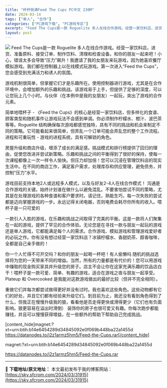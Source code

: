 ```yaml
---
title: "杯杯倒满Feed The Cups PC中文 230M"
date: 2024-03-14
tags: ["单人", "合作"]
categories: ["PC游戏下载", "PC游戏专区"]
excerpt: "Feed The Cups是一款 Roguelite 多人在线合作游戏。经营一家饮料店，进货、准备原料、接受订单、制作饮料、清理和检查设备。和你的朋友一起来吧！小心，错误太多会导致“压力”飙升！我邀请了我的女朋友来玩游戏，因为她喜欢餐厅模拟游戏。我们都在控制器上以在线模式玩游戏。第一次进入“Feed&hellip;"
layout: post
---
```


<img class="aligncenter" src="https://sky.sfcrom.com/wp-content/uploads/2024/03/20240329100951-511c6.jpeg" />
Feed The Cups是一款 Roguelite 多人在线合作游戏。经营一家饮料店，进货、准备原料、接受订单、制作饮料、清理和检查设备。和你的朋友一起来吧！小心，错误太多会导致“压力”飙升！我邀请了我的女朋友来玩游戏，因为她喜欢餐厅模拟游戏。我们都在控制器上以在线模式玩游戏。第一次进入“Feed the Cups”，您会感受到充满活力和诱人的氛围。

游戏机制很简单，但掌握它们才是乐趣所在。使用控制器进行游戏，尤其是在合作环境中，会增加额外的乐趣和挑战。该游戏易于上手，但提供了足够的深度，可以让您玩上几个小时。与伙伴（在本例中是我的女朋友）一起玩，突出了游戏的合作元素。

简单地喂杯子 -
《Feed the Cups》的核心是经营一家饮料店，但多样化的食谱、顾客类型和随机事件让游戏玩法不会感到单调。你必须制作柠檬水、橙汁、波巴茶等等。Roguelite 结构确保每次游戏都感觉独特，具有不同的挑战和机会来制定不同的策略。它可能看起来很简单，但弄乱一个订单可能会弄乱您的整个工作流程。进程和可重玩性 - 游戏的进程系统，具有可解锁的角色。

房屋升级和商店升级，增添了成长的满足感。挑战模式和排行榜提供了回归的理由，促使您改进并尝试新策略。乐趣和挑战之间的平衡得到了很好的保持，使每一次课程都像上一次一样令人愉快。但压力却加倍！您可以沉浸在管理饮料店的现实生活中。在不同的商店工作，满足客户需求，处理库存和供应管理，避免债务，并控制“压力”水平。

游戏目前支持本地2人或远程多人模式，以及与好友2-4人在线合作模式！
沟通是合作游戏的关键。始终计划谁在做什么以避免混乱。不要害怕尝试不同的策略，尤其是在处理游戏的各种食谱和客户要求时。请记住，熟能生巧，每一次失败的尝试都是迈向掌握游戏的一步。永远记得关闭电器，否则电费会耗尽你所有的收入。喂杯子是一只可爱的

一款引人入胜的游戏，在乐趣和挑战之间取得了完美的平衡。这是一款将人们聚集在一起的游戏，提供了罕见的合作体验。无论您是在寻找一款与朋友一起玩的游戏还是单人游戏，它都能满足每个人的需求。合作游戏、模拟游戏和管理游戏爱好者的必玩之作。你有没有想过经营一家饮料店？冰镇柠檬水、香甜奶茶、醇香咖啡，全都是自己亲手做的！

你一个人忙得不可开交吗？和你的朋友一起喝一杯吧！有人偷懒吗
随机的挑战选择将为您的一天带来不同的增益。当然，所有的力量都是有代价的！您可以用游戏中赚取的现金购买家具并升级您的房子。店主不会让你在这家充满乐趣的饮品店白干！喂杯子是一款可爱、简单、有趣的游戏，适合在游戏之夜与朋友一起享受。Plateup 和 Overcooked 是我能对这款游戏做出的最好比较（但并不完全相同）。

重做它们并每次都尝试做得更好并没有过时。我也喜欢这些角色。这些动物都有它们的好处，并且它们都有经验来升级它们。到目前为止，我还没有看到角色得到了什么，但我正在慢慢升级我的狼，看看他是否走得更快或滑得更少（它们也有负面影响。狼更容易在溢出时滑倒） 装饰你的房子也很可爱又有趣。你每次跑步都能赚钱，并且可以慢慢获得增益，在一些额外的帮助下帮助自己完成挑战。

[content_hide]magnet:?xt=urn:btih:b14e6454289d34845092e0f069b448ba22a1455d
https://datanodes.to/i2z1armz5hm5/Feed-the-Cups.rar[/content_hide]

<!--wechatfans start-->magnet:?xt=urn:btih:b14e6454289d34845092e0f069b448ba22a1455d
https://datanodes.to/i2z1armz5hm5/Feed-the-Cups.rar<!--wechatfans end-->

---
📖 **下载地址/原文地址：** 本文最初发布于我的博客网站：[https://sky.sfcrom.com/2024/03/31915](https://sky.sfcrom.com/2024/03/31915)
